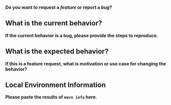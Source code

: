 <!-- Before creating an issue please make sure you are using the latest version of mevn-cli -->

**Do you want to request a *feature* or report a *bug*?**

## What is the current behavior?

**If the current behavior is a bug, please provide the steps to reproduce.**
<!-- A great way to do this is to provide your configuration via a GitHub gist. -->

## What is the expected behavior?

**If this is a feature request, what is motivation or use case for changing the behavior?**

## Local Environment Information
**Please paste the results of `mevn info` here.**

